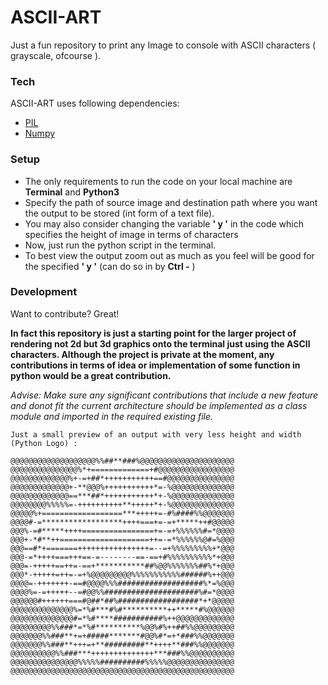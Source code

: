 # ASCII-ART

Just a fun repository to print any Image to console with ASCII characters ( grayscale, ofcourse ).

### Tech

ASCII-ART uses following dependencies:

* [PIL] 
* [Numpy]

### Setup

- The only requirements to run the code on your local machine are **Terminal** and **Python3**
- Specify the path of source image and destination path where you want the output to be stored (int form of a text file). 
- You may also consider changing the variable **' y '** in the code which specifies the height of image in terms of characters
- Now, just run the python script in the terminal.
- To best view the output zoom out as much as you feel will be good for the specified **' y '** (can do so in by **Ctrl -** )


### Development

Want to contribute? Great!

**In fact this repository is just a starting point for the larger project of rendering not 2d but 3d graphics onto the terminal just using the ASCII characters. Although the project is private at the moment, any contributions in terms of idea or implementation of some function in python would be a great contribution.**

*Advise: Make sure any significant contributions that include a new feature and donot fit the current architecture should be implemented as a class module and imported in the required existing file.*

```
Just a small preview of an output with very less height and width (Python Logo) : 

@@@@@@@@@@@@@@@@@@@%%##**###%@@@@@@@@@@@@@@@@@@@@@
@@@@@@@@@@@@@@@%*+=============+#@@@@@@@@@@@@@@@@@
@@@@@@@@@@@@@%+-=+##*+++++++++++==#@@@@@@@@@@@@@@@
@@@@@@@@@@@@@+-**@@@%+++++++++++*=-%@@@@@@@@@@@@@@
@@@@@@@@@@@@@==***##*+++++++++++*+-%@@@@@@@@@@@@@@
@@@@@@@@%%%%%=-++++++++++**+++++*+-%@@@@@@@@@@@@@@
@@@@@%+==================***+++++=-#%####%%@@@@@@@
@@@@#-=******************++++===+=-=+*****++#@@@@@
@@@%-=#*****++++================+=-=+%%%%%%#=*@@@@
@@@+-*#**++====================++=-=*%%%%%%@#=%@@@
@@@==#*+=======++++++++++++++++=--=+%%%%%%%%%+*@@@
@@@-=*++++===+++==-=--------==-==+#%%%%%%%%%%*+@@@
@@@=-+++++==++=-==+***********##%@@%%%%%%%##%*+@@@
@@@*-+++++=++=-=+%@@@@@@@@@%%%%%%%%%%%######%++@@@
@@@@=-+++++++-==#@@@@%%%###################%*=%@@@
@@@@%=-=+++++--=#@@%%#####################%#=*@@@@
@@@@@@#++++++===#@##*##%##################*+*@@@@@
@@@@@@@@@@@@@@%=*%#***#%#**********++*****#%@@@@@@
@@@@@@@@@@@@@@#=*%#****###########%++@@@@@@@@@@@@@
@@@@@@@@@%%###*=*%#**********%@@%#%++##%%@@@@@@@@@
@@@@@@@%%###**+=+#####*******#@@%#*=+*###%%@@@@@@@
@@@@@@@%%###**+++=+**#########**++++**###%%@@@@@@@
@@@@@@@@@@%%###***++++++++++++++***###%%@@@@@@@@@@
@@@@@@@@@@@@@@@%%%%%##########%%%%%@@@@@@@@@@@@@@@
@@@@@@@@@@@@@@@@@@@@@@@@@@@@@@@@@@@@@@@@@@@@@@@@@@
```

   [PIL]: <https://pillow.readthedocs.io/en/stable/>
   [Numpy]: <https://numpy.org/>
